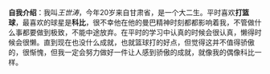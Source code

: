 **自我介绍**：我叫*王世涛*，今年20岁来自甘肃省，是一个大二生。平时喜欢**打篮球**，最喜欢的球星是**科比**，很不幸他在他的曼巴精神时刻都都影响着我，不管做什么事都要做到极致，不能中途放弃。在平时的学习中认真的时候会很认真，懒得时候会很懒。直到现在也没什么成就，也就篮球打的好点，但觉得这并不值得骄傲的，很惭愧，但我一定会努力做好一件让人感到骄傲的成就，就像我的偶像科比一样。
